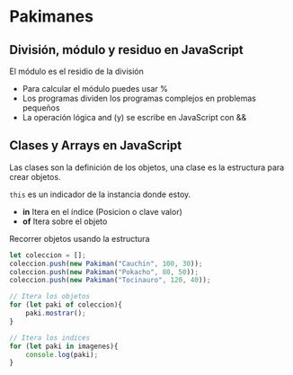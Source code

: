 # Pakimanes 

## División, módulo y residuo en JavaScript

El módulo es el residio de la división
- Para calcular el módulo puedes usar %
- Los programas dividen los programas complejos en problemas pequeños
- La operación lógica and (y) se escribe en JavaScript con &&

## Clases y Arrays en JavaScript

Las clases son la definición de los objetos, una clase es la estructura para crear objetos.

`this` es un indicador de la instancia donde estoy.


- **in** Itera en el índice (Posicion o clave valor)
- **of** Itera sobre el objeto

Recorrer objetos usando la estructura

```js
let coleccion = [];
coleccion.push(new Pakiman("Cauchin", 100, 30));
coleccion.push(new Pakiman("Pokacho", 80, 50));
coleccion.push(new Pakiman("Tocinauro", 120, 40));

// Itera los objetos
for (let paki of coleccion){
    paki.mostrar();
}

// Itera los indices
for (let paki in imagenes){
    console.log(paki);
}
```